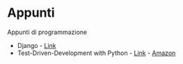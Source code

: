 Appunti
=======

Appunti di programmazione

* Django - [Link](https://djangoproject.com)
* Test-Driven-Development with Python - [Link](http://www.obeythetestinggoat.com/) - [Amazon](http://amzn.to/1QqJTIJ)
